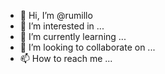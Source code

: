 - 👋 Hi, I’m @rumillo
- 👀 I’m interested in ...
- 🌱 I’m currently learning ...
- 💞️ I’m looking to collaborate on ...
- 📫 How to reach me ...

<!---
rumillo/rumillo is a ✨ special ✨ repository because its `README.md` (this file) appears on your GitHub profile.
You can click the Preview link to take a look at your changes.
--->
